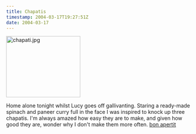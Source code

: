 ```yaml
---
title: Chapatis
timestamp: 2004-03-17T19:27:51Z
date: 2004-03-17
---
```


<img alt="chapati.jpg" src="http://blog.whatfettle.com/archives/chapati.jpg" width="200" height="166" border="0" /> 

Home alone tonight whilst Lucy goes off gallivanting. Staring a ready-made spinach and paneer curry full in the face I was inspired to knock up three chapatis.  I'm always amazed how easy they are to make, and given how good they are, wonder why I don't make them more often. <a href='http://www.google.co.in/search?hl=hi&amp;ie=UTF-8&amp;oe=UTF-8&amp;q=bon+apertit&amp;btnG=Google+%E0%A4%96%E0%A5%8B%E0%A4%9C&amp;meta=cr%3DcountryIN'>bon apertit</a>

